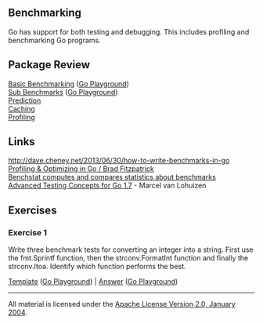 ## Benchmarking

Go has support for both testing and debugging. This includes profiling and benchmarking Go programs.

## Package Review

[Basic Benchmarking](basic/basic_test.go) ([Go Playground](https://play.golang.org/p/Kwqe4zYpMi))  
[Sub Benchmarks](sub/sub_test.go) ([Go Playground](https://play.golang.org/p/q4qV9BdH4R))  
[Prediction](prediction/README.md)  
[Caching](caching/README.md)  
[Profiling](../profiling/benchmarks/README.md)

## Links

http://dave.cheney.net/2013/06/30/how-to-write-benchmarks-in-go  
[Profiling & Optimizing in Go / Brad Fitzpatrick](https://www.youtube.com/watch?v=xxDZuPEgbBU)  
[Benchstat computes and compares statistics about benchmarks](https://github.com/rsc/benchstat)  
[Advanced Testing Concepts for Go 1.7](https://speakerdeck.com/mpvl/advanced-testing-concepts-for-go-1-dot-7) - Marcel van Lohuizen  

## Exercises

### Exercise 1
Write three benchmark tests for converting an integer into a string. First use the fmt.Sprintf function, then the strconv.FormatInt function and finally the strconv.Itoa. Identify which function performs the best.

[Template](exercises/template1/bench_test.go) ([Go Playground](http://play.golang.org/p/do3XfkNqRt)) | 
[Answer](exercises/exercise1/bench_test.go) ([Go Playground](http://play.golang.org/p/ttqLnSM2q_))
___
All material is licensed under the [Apache License Version 2.0, January 2004](http://www.apache.org/licenses/LICENSE-2.0).
